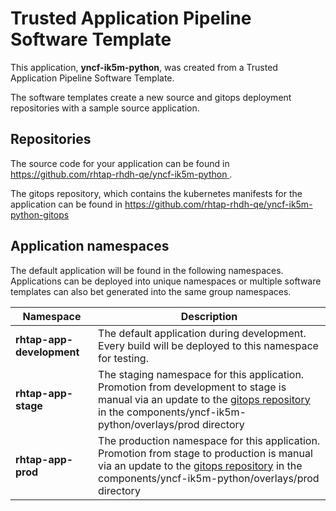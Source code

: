 # Trusted Application Pipeline Software Template

This application, **yncf-ik5m-python**, was created from a Trusted Application Pipeline Software Template.

The software templates create a new source and gitops deployment repositories with a sample source application. 

## Repositories

The source code for your application can be found in [https://github.com/rhtap-rhdh-qe/yncf-ik5m-python ](https://github.com/rhtap-rhdh-qe/yncf-ik5m-python ).
 
The gitops repository, which contains the kubernetes manifests for the application can be found in 
[https://github.com/rhtap-rhdh-qe/yncf-ik5m-python-gitops ](https://github.com/rhtap-rhdh-qe/yncf-ik5m-python-gitops ) 

## Application namespaces 

The default application will be found in the following namespaces. Applications can be deployed into unique namespaces or multiple software templates can also bet generated into the same group namespaces.  

|  Namespace   |  Description   |  
| -------- | -------- |   
| **rhtap-app-development** | The default application during development. Every build will be deployed to this namespace for testing. | 
| **rhtap-app-stage** | The staging namespace for this application. Promotion from development to stage is manual via an update to the [gitops repository](https://github.com/rhtap-rhdh-qe/yncf-ik5m-python-gitops ) in the components/yncf-ik5m-python/overlays/prod directory |  
| **rhtap-app-prod** | The production namespace for this application. Promotion from stage to production is manual via an update to the [gitops repository](https://github.com/rhtap-rhdh-qe/yncf-ik5m-python-gitops ) in the components/yncf-ik5m-python/overlays/prod directory | 